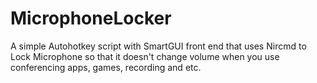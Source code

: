 # MicrophoneLocker
A simple Autohotkey script with SmartGUI front end  that uses Nircmd to Lock Microphone so that it doesn't change  volume when you use conferencing apps, games, recording and etc.
